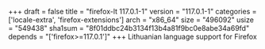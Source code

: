 +++
draft = false
title = "firefox-lt 117.0.1-1"
version = "117.0.1-1"
categories = ['locale-extra', 'firefox-extensions']
arch = "x86_64"
size = "496092"
usize = "549438"
sha1sum = "8f01ddbc24b3134f13b4a81f9bc0e8abe34a69fd"
depends = "['firefox>=117.0.1']"
+++
Lithuanian language support for Firefox